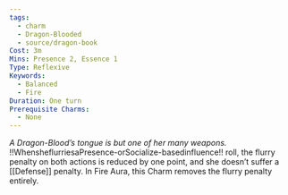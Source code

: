 ```yaml
---
tags:
  - charm
  - Dragon-Blooded
  - source/dragon-book
Cost: 3m
Mins: Presence 2, Essence 1
Type: Reflexive
Keywords:
  - Balanced
  - Fire
Duration: One turn
Prerequisite Charms:
  - None
---
```

*A Dragon-Blood’s tongue is but one of her many weapons.*
!!WhensheflurriesaPresence-orSocialize-basedinfluence!! roll, the flurry penalty on both actions is reduced by one point, and she doesn’t suffer a [[Defense]] penalty. In Fire Aura, this Charm removes the flurry penalty entirely.